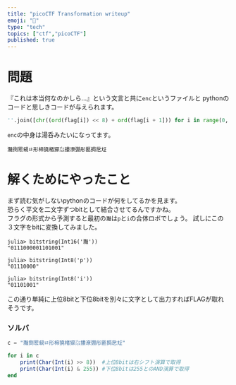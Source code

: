 ```yaml
---
title: "picoCTF Transformation writeup"
emoji: "📝"
type: "tech"
topics: ["ctf","picoCTF"]
published: true
---
```


# 問題
『これは本当何なのかしら…』という文言と共に`enc`というファイルと 
pythonのコードと思しきコードが与えられます。

```python
''.join([chr((ord(flag[i]) << 8) + ord(flag[i + 1])) for i in range(0, len(flag), 2)])
```

`enc`の中身は湯呑みたいになってます。
```
灩捯䍔䙻ㄶ形楴獟楮獴㌴摟潦弸彤㔲挶戹㍽
```

# 解くためにやったこと
まず読む気がしないpythonのコードが何をしてるかを見ます。  
恐らく平文を二文字ずつbitとして結合させてるんですかね。  
フラグの形式から予測すると最初の`灩`は`p`と`i`の合体ロボでしょう。
試しにこの３文字をbitに変換してみました。
```
julia> bitstring(Int16('灩'))
"0111000001101001"

julia> bitstring(Int8('p'))
"01110000"

julia> bitstring(Int8('i'))
"01101001"
```

この通り単純に上位8bitと下位8bitを別々に文字として出力すればFLAGが取れそうです。

### ソルバ
```julia
c = "灩捯䍔䙻ㄶ形楴獟楮獴㌴摟潦弸彤㔲挶戹㍽"

for i in c
    print(Char(Int(i) >> 8))  #上位8bitは右シフト演算で取得
    print(Char(Int(i) & 255)) #下位8bitは255とのAND演算で取得
end
```